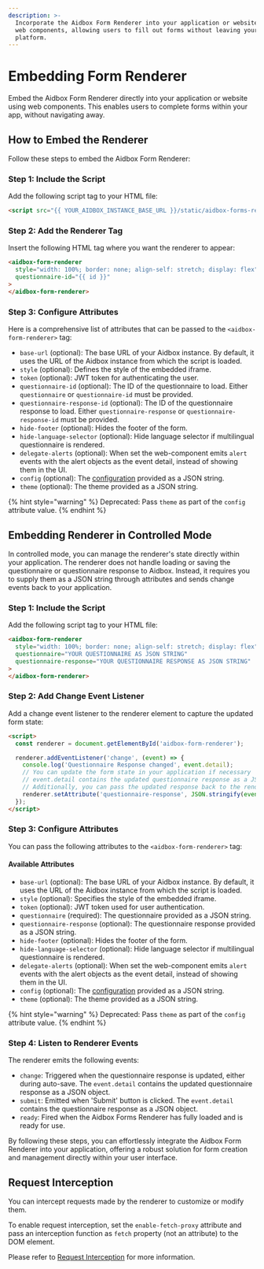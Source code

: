 ```yaml
---
description: >-
  Incorporate the Aidbox Form Renderer into your application or website using
  web components, allowing users to fill out forms without leaving your
  platform.
---
```


# Embedding Form Renderer

Embed the Aidbox Form Renderer directly into your application or website using web components. This enables users to complete forms within your app, without navigating away.

## How to Embed the Renderer

Follow these steps to embed the Aidbox Form Renderer:

### Step 1: Include the Script

Add the following script tag to your HTML file:

```html
<script src="{{ YOUR_AIDBOX_INSTANCE_BASE_URL }}/static/aidbox-forms-renderer-webcomponent.js"></script>
```

### Step 2: Add the Renderer Tag

Insert the following HTML tag where you want the renderer to appear:

```html
<aidbox-form-renderer
  style="width: 100%; border: none; align-self: stretch; display: flex"
  questionnaire-id="{{ id }}"
>
</aidbox-form-renderer>
```

### Step 3: Configure Attributes

Here is a comprehensive list of attributes that can be passed to the `<aidbox-form-renderer>` tag:

* `base-url` (optional): The base URL of your Aidbox instance. By default, it uses the URL of the Aidbox instance from which the script is loaded.
* `style` (optional): Defines the style of the embedded iframe.
* `token` (optional): JWT token for authenticating the user.
* `questionnaire-id` (optional): The ID of the questionnaire to load. Either `questionnaire` or `questionnaire-id` must be provided.
* `questionnaire-response-id` (optional): The ID of the questionnaire response to load. Either `questionnaire-response` or `questionnaire-response-id` must be provided.
* `hide-footer` (optional): Hides the footer of the form.
* `hide-language-selector` (optional): Hide language selector if multilingual questionnaire is rendered.
* `delegate-alerts` (optional): When set the web-component emits `alert` events with the alert objects as the event detail, instead of showing them in the UI.
* `config` (optional): The [configuration](configuration.md) provided as a JSON string.
* `theme` (optional): The theme provided as a JSON string.

{% hint style="warning" %}
Deprecated: Pass `theme` as part of the `config` attribute value.
{% endhint %}


## Embedding Renderer in Controlled Mode

In controlled mode, you can manage the renderer's state directly within your application. The renderer does not handle loading or saving the questionnaire or questionnaire response to Aidbox. Instead, it requires you to supply them as a JSON string through attributes and sends change events back to your application.

### Step 1: Include the Script

Add the following script tag to your HTML file:

```html
<aidbox-form-renderer
  style="width: 100%; border: none; align-self: stretch; display: flex"
  questionnaire="YOUR QUESTIONNAIRE AS JSON STRING"
  questionnaire-response="YOUR QUESTIONNAIRE RESPONSE AS JSON STRING"
>
</aidbox-form-renderer>
```

### Step 2: Add Change Event Listener

Add a change event listener to the renderer element to capture the updated form state:

```html
<script>
  const renderer = document.getElementById('aidbox-form-renderer');

  renderer.addEventListener('change', (event) => {
    console.log('Questionnaire Response changed', event.detail);
    // You can update the form state in your application if necessary
    // event.detail contains the updated questionnaire response as a JSON object
    // Additionally, you can pass the updated response back to the renderer using the questionnaire-response attribute
    renderer.setAttribute('questionnaire-response', JSON.stringify(event.detail));
  });
</script>
```

### Step 3: Configure Attributes

You can pass the following attributes to the `<aidbox-form-renderer>` tag:

#### Available Attributes

* `base-url` (optional): The base URL of your Aidbox instance. By default, it uses the URL of the Aidbox instance from which the script is loaded.
* `style` (optional): Specifies the style of the embedded iframe.
* `token` (optional): JWT token used for user authentication.
* `questionnaire` (required): The questionnaire provided as a JSON string.
* `questionnaire-response` (optional): The questionnaire response provided as a JSON string.
* `hide-footer` (optional): Hides the footer of the form.
* `hide-language-selector` (optional): Hide language selector if multilingual questionnaire is rendered.
* `delegate-alerts` (optional): When set the web-component emits `alert` events with the alert objects as the event detail, instead of showing them in the UI.
* `config` (optional): The [configuration](configuration.md) provided as a JSON string.
* `theme` (optional): The theme provided as a JSON string.

{% hint style="warning" %}
Deprecated: Pass `theme` as part of the `config` attribute value.
{% endhint %}


### Step 4: Listen to Renderer Events

The renderer emits the following events:

* `change`: Triggered when the questionnaire response is updated, either during auto-save. The `event.detail` contains the updated questionnaire response as a JSON object.
* `submit`: Emitted when 'Submit' button is clicked. The `event.detail` contains the questionnaire response as a JSON object.
* `ready`: Fired when the Aidbox Forms Renderer has fully loaded and is ready for use.

By following these steps, you can effortlessly integrate the Aidbox Form Renderer into your application, offering a robust solution for form creation and management directly within your user interface.


## Request Interception

You can intercept requests made by the renderer to customize or modify them. 

To enable request interception, set the `enable-fetch-proxy` attribute and pass an interception function as `fetch` property (not an attribute) to the DOM element.

Please refer to [Request Interception](embedding-builder.md#request-interception) for more information.
